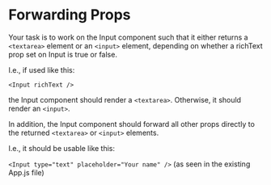 # Forwarding Props

Your task is to work on the Input component such that it either returns a `<textarea>` element or an `<input>` element, depending on whether a richText prop set on Input is true or false.

I.e., if used like this:

`<Input richText />`

the Input component should render a `<textarea>`. Otherwise, it should render an `<input>`.

In addition, the Input component should forward all other props directly to the returned `<textarea>` or `<input>` elements.

I.e., it should be usable like this:

`<Input type="text" placeholder="Your name" />`
(as seen in the existing App.js file)
